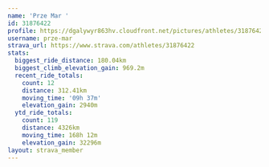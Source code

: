 ```yaml
---
name: 'Prze Mar '
id: 31876422
profile: https://dgalywyr863hv.cloudfront.net/pictures/athletes/31876422/22548952/4/large.jpg
username: prze-mar
strava_url: https://www.strava.com/athletes/31876422
stats:
  biggest_ride_distance: 180.04km
  biggest_climb_elevation_gain: 969.2m
  recent_ride_totals:
    count: 12
    distance: 312.41km
    moving_time: '09h 37m'
    elevation_gain: 2940m
  ytd_ride_totals:
    count: 119
    distance: 4326km
    moving_time: 168h 12m
    elevation_gain: 32296m
layout: strava_member
--- 
```

